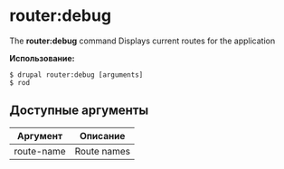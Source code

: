 # router:debug
The **router:debug** command Displays current routes for the application

**Использование:**
```
$ drupal router:debug [arguments] 
$ rod  
```

## Доступные аргументы
Аргумент | Описание
---------|-------------
route-name | Route names
